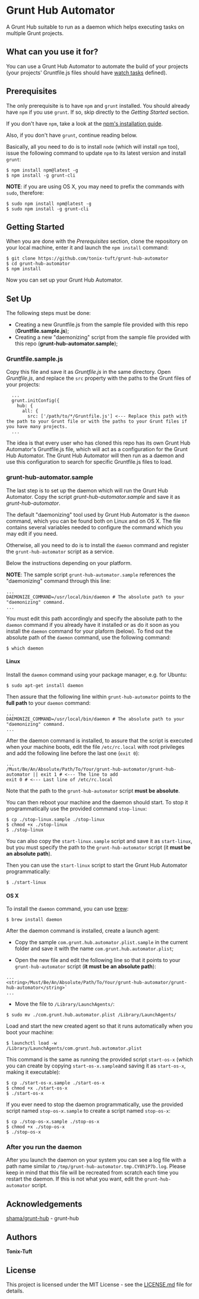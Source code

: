 # Grunt Hub Automator

A Grunt Hub suitable to run as a daemon which helps executing tasks on multiple Grunt projects.

## What can you use it for?

You can use a Grunt Hub Automator to automate the build of your projects (your projects' Gruntfile.js files should have [watch tasks](https://github.com/gruntjs/grunt-contrib-watch) defined).

## Prerequisites

The only prerequisite is to have `npm` and `grunt` installed. You should already have `npm` if you use `grunt`. If so, skip directly to the *Getting Started* section.

If you don't have `npm`, take a look at the [npm's installation guide](https://www.npmjs.com/get-npm).

Also, if you don't have `grunt`, continue reading below.

Basically, all you need to do is to install `node` (which will install `npm` too), issue the following command to update `npm` to its
latest version and install `grunt`:

```
$ npm install npm@latest -g
$ npm install -g grunt-cli
```

**NOTE**: if you are using OS X, you may need to prefix the commands with `sudo`, therefore:

```
$ sudo npm install npm@latest -g
$ sudo npm install -g grunt-cli
```

## Getting Started

When you are done with the *Prerequisites* section, clone the repository on your local machine, enter it and launch the `npm install` command:

```
$ git clone https://github.com/tonix-tuft/grunt-hub-automator
$ cd grunt-hub-automator
$ npm install
```

Now you can set up your Grunt Hub Automator.

## Set Up

The following steps must be done:

- Creating a new Gruntfile.js from the sample file provided with this repo (**Gruntfile.sample.js**);
- Creating a new "daemonizing" script from the sample file provided with this repo (**grunt-hub-automator.sample**);

### Gruntfile.sample.js

Copy this file and save it as *Gruntfile.js* in the same directory. Open *Gruntfile.js*, and replace the `src` property with the paths to the Grunt files of your projects:

```
  ...
  grunt.initConfig({
    hub: {
      all: {
        src: ['/path/to/*/Gruntfile.js'] <--- Replace this path with the path to your Grunt file or with the paths to your Grunt files if you have many projects.
  ...
```

The idea is that every user who has cloned this repo has its own Grunt Hub Automator's Gruntfile.js file, which will act as a configuration for the Grunt Hub Automator.
The Grunt Hub Automator will then run as a daemon and use this configuration to search for specific Gruntfile.js files to load.

### grunt-hub-automator.sample

The last step is to set up the daemon which will run the Grunt Hub Automator. Copy the script *grunt-hub-automator.sample*
and save it as *grunt-hub-automator*.

The default "daemonizing" tool used by Grunt Hub Automator is the `daemon` command, which you can be found both on Linux and on OS X.
The file contains several variables needed to configure the command which you may edit if you need.

Otherwise, all you need to do is to install the `daemon` command and register the `grunt-hub-automator` script as a service.

Below the instructions depending on your platform.

**NOTE**: The sample script `grunt-hub-automator.sample` references the "daemonizing" command through this line:

```
...
DAEMONIZE_COMMAND=/usr/local/bin/daemon # The absolute path to your "daemonizing" command.
...
```

You must edit this path accordingly and specify the absolute path to the `daemon` command if you already have it installed or
as do it soon as you install the `daemon` command for your plaform (below). To find out the absolute path of the `daemon` command,
use the following command:

```
$ which daemon
```

#### Linux

Install the `daemon` command using your package manager, e.g. for Ubuntu:

```
$ sudo apt-get install daemon
```

Then assure that the following line within `grunt-hub-automator` points to the **full path** to your `daemon` command:

```
...
DAEMONIZE_COMMAND=/usr/local/bin/daemon # The absolute path to your "daemonizing" command.
...
```

After the daemon command is installed, to assure that the script is executed when your machine boots,
edit the file `/etc/rc.local` with root privileges and add the following line before the last one (`exit 0`):

```
...
/Must/Be/An/Absolute/Path/To/Your/grunt-hub-automator/grunt-hub-automator || exit 1 # <--- The line to add
exit 0 # <--- Last line of /etc/rc.local
```

Note that the path to the `grunt-hub-automator` script **must be absolute**.

You can then reboot your machine and the daemon should start.
To stop it programmatically use the provided command `stop-linux`:

```
$ cp ./stop-linux.sample ./stop-linux
$ chmod +x ./stop-linux
$ ./stop-linux
```

You can also copy the `start-linux.sample` script and save it as `start-linux`, but you must
specify the path to the `grunt-hub-automator` script (it **must be an absolute path**).

Then you can use the `start-linux` script to start the Grunt Hub Automator programmatically:

```
$ ./start-linux
```

#### OS X

To install the `daemon` command, you can use [brew](https://brew.sh/index.html):

```
$ brew install daemon
```

After the daemon command is installed, create a launch agent:

- Copy the sample `com.grunt.hub.automator.plist.sample` in the current folder and save it with
the name `com.grunt.hub.automator.plist`;

- Open the new file and edit the following line so that it points to your `grunt-hub-automator` script (**it must be an absolute path**):

```
...
<string>/Must/Be/An/Absolute/Path/To/Your/grunt-hub-automator/grunt-hub-automator</string>`
...
```

- Move the file to `/Library/LaunchAgents/`:

```
$ sudo mv ./com.grunt.hub.automator.plist /Library/LaunchAgents/
```

Load and start the new created agent so that it runs automatically when you boot your machine:

```
$ launchctl load -w /Library/LaunchAgents/com.grunt.hub.automator.plist
```

This command is the same as running the provided script `start-os-x` (which you can create by copying `start-os-x.sample`and saving it as `start-os-x`,
making it executable):

```
$ cp ./start-os-x.sample ./start-os-x
$ chmod +x ./start-os-x
$ ./start-os-x
```

If you ever need to stop the daemon programmatically, use the provided script named `stop-os-x.sample` to create a script named `stop-os-x`:

```
$ cp ./stop-os-x.sample ./stop-os-x
$ chmod +x ./stop-os-x
$ ./stop-os-x
```

### After you run the daemon

After you launch the daemon on your system you can see a log file with a path name similar to `/tmp/grunt-hub-automator.tmp.CY0h1P7b.log`.
Please keep in mind that this file will be recreated from scratch each time you restart the daemon.
If this is not what you want, edit the `grunt-hub-automator` script.

## Acknowledgements

[shama/grunt-hub](https://github.com/shama/grunt-hub) - grunt-hub

## Authors

**Tonix-Tuft**

## License

This project is licensed under the MIT License - see the [LICENSE.md](LICENSE.md) file for details.
